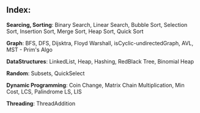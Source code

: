## Index:

**Searcing, Sorting**: Binary Search, Linear Search, Bubble Sort, Selection Sort, Insertion Sort, Merge Sort, Heap Sort, Quick Sort

**Graph**: BFS, DFS, Dijsktra, Floyd Warshall, isCyclic-undirectedGraph, AVL, MST - Prim's Algo

**DataStructures**: LinkedList, Heap, Hashing, RedBlack Tree, Binomial Heap

**Random**: Subsets, QuickSelect

**Dynamic Programming**: Coin Change, Matrix Chain Multiplication, Min Cost, LCS, Palindrome LS, LIS 

**Threading**: ThreadAddition

